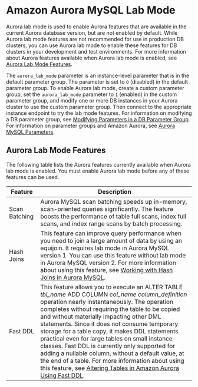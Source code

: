 # Amazon Aurora MySQL Lab Mode<a name="AuroraMySQL.Updates.LabMode"></a>

Aurora lab mode is used to enable Aurora features that are available in the current Aurora database version, but are not enabled by default\. While Aurora lab mode features are not recommended for use in production DB clusters, you can use Aurora lab mode to enable these features for DB clusters in your development and test environments\. For more information about Aurora features available when Aurora lab mode is enabled, see [Aurora Lab Mode Features](#AuroraMySQL.Updates.LabModeFeatures)\.

The `aurora_lab_mode` parameter is an instance\-level parameter that is in the default parameter group\. The parameter is set to `0` \(disabled\) in the default parameter group\. To enable Aurora lab mode, create a custom parameter group, set the `aurora_lab_mode` parameter to `1` \(enabled\) in the custom parameter group, and modify one or more DB instances in your Aurora cluster to use the custom parameter group\. Then connect to the appropriate instance endpoint to try the lab mode features\. For information on modifying a DB parameter group, see [Modifying Parameters in a DB Parameter Group](USER_WorkingWithParamGroups.md#USER_WorkingWithParamGroups.Modifying)\. For information on parameter groups and Amazon Aurora, see [Aurora MySQL Parameters](AuroraMySQL.Reference.md#AuroraMySQL.Reference.ParameterGroups)\.

## Aurora Lab Mode Features<a name="AuroraMySQL.Updates.LabModeFeatures"></a>

The following table lists the Aurora features currently available when Aurora lab mode is enabled\. You must enable Aurora lab mode before any of these features can be used\.


| Feature | Description | 
| --- | --- | 
|  Scan Batching  |  Aurora MySQL scan batching speeds up in\-memory, scan\-oriented queries significantly\. The feature boosts the performance of table full scans, index full scans, and index range scans by batch processing\.  | 
|  Hash Joins  |  This feature can improve query performance when you need to join a large amount of data by using an equijoin\. It requires lab mode in Aurora MySQL version 1\. You can use this feature without lab mode in Aurora MySQL version 2\. For more information about using this feature, see [Working with Hash Joins in Aurora MySQL](AuroraMySQL.BestPractices.md#Aurora.BestPractices.HashJoin)\.  | 
|  Fast DDL  |  This feature allows you to execute an ALTER TABLE *tbl\_name* ADD COLUMN *col\_name* *column\_definition* operation nearly instantaneously\. The operation completes without requiring the table to be copied and without materially impacting other DML statements\. Since it does not consume temporary storage for a table copy, it makes DDL statements practical even for large tables on small instance classes\. Fast DDL is currently only supported for adding a nullable column, without a default value, at the end of a table\. For more information about using this feature, see [Altering Tables in Amazon Aurora Using Fast DDL](AuroraMySQL.Managing.FastDDL.md)\.  | 